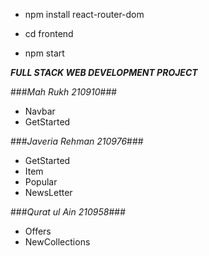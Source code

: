 - npm install react-router-dom

- cd frontend 
- npm start

***FULL STACK WEB DEVELOPMENT PROJECT***

###*Mah Rukh 210910*###
- Navbar 
- GetStarted

###*Javeria Rehman 210976*###
- GetStarted
- Item
- Popular
- NewsLetter

###*Qurat ul Ain 210958*###
- Offers
- NewCollections

